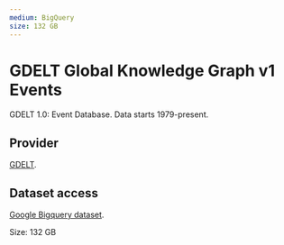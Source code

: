 ```yaml
---
medium: BigQuery
size: 132 GB
---
```

# GDELT Global Knowledge Graph v1 Events

GDELT 1.0: Event Database. Data starts 1979-present.

## Provider

[GDELT][provider].

## Dataset access

[Google Bigquery dataset][bigquery].

Size: 132 GB

[bigquery]: https://bigquery.cloud.google.com/table/gdelt-bq:full.events
[provider]: https://cloudplatform.googleblog.com/2014/05/worlds-largest-event-dataset-now-publicly-available-in-google-bigquery.html
